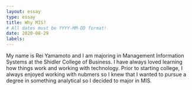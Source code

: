 ```yaml
---
layout: essay
type: essay
title: Why MIS?
# All dates must be YYYY-MM-DD format!
date: 2020-08-29
labels:
---
```


My name is Rei Yamamoto and I am majoring in Management Information Systems at the Shidler College of Business. I have always loved learning how things work and working with technology. Prior to starting college, I always enjoyed working with nubmers so I knew that I wanted to pursue a degree in something analytical so I decided to major in MIS. 

